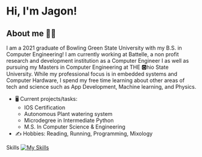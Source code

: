 # Hi, I'm Jagon!

## About me 👨‍💻

I am a 2021 graduate of Bowling Green State University with my B.S. in Computer Engineering! I am currently working at Battelle, a non profit research and development institution as a Computer Engineer I as well as pursuing my Masters in Computer Engineering at THE 🅾️hio State University. While my professional focus is in embedded systems and Computer Hardware, I spend my free time learning about other areas of tech and science such as App Development, Machine learning, and Physics. 
* 🖥️ Current projects/tasks:
  * IOS Certification
  * Autonomous Plant watering system 
  * Microdegree in Intermediate Python
  * M.S. In Computer Science & Engineering
* ✍️ Hobbies: Reading, Running, Programming, Mixology

Skills
[![My Skills](https://skillicons.dev/iconsc?i=cpp,py,swift,cmake,bash,git,github,linux,vscode,arduino,md,raspberrypi)](https://skillicons.dev)
